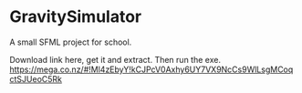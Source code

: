 GravitySimulator
================

A small SFML project for school.

Download link here, get it and extract. Then run the exe.
https://mega.co.nz/#!Ml4zEbyY!kCJPcV0Axhy6UY7VX9NcCs9WlLsgMCoqctSJUeoC5Rk
